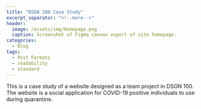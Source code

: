 ```yaml
---
title: "DSGN 100 Case Study"
excerpt_separator: "<!--more-->"
header:
  image: /assets/img/Homepage.png
  caption: Screenshot of Figma canvas export of site homepage.
categories:
  - Blog
tags:
  - Post Formats
  - readability
  - standard
---
```


This is a case study of a website designed as a team project in DSGN 100. The website is a social application for COVID-19 positive individuals to use during quarantine.
